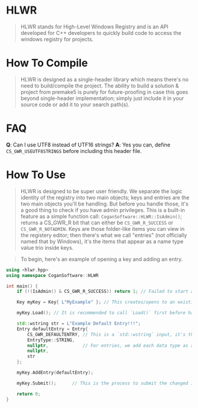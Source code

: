 # HLWR

> HLWR stands for High-Level Windows Registry and is an API developed for C++ developers to quickly build code to access the windows registry for projects.

# How To Compile

> HLWR is designed as a single-header library which means there's no need to build/compile the project. The ability to build a solution & project from premake5 is purely for future-proofing in case this goes beyond single-header implementation; simply just include it in your source code or add it to your search path(s).

# FAQ

**Q**: Can I use UTF8 instead of UTF16 strings?
**A**: Yes you can, define `CS_GWR_USEUTF8STRINGS` before including this header file.

# How To Use

> HLWR is designed to be super user friendly. We separate the logic identity of the registry into two main objects; keys and entries are the two main objects you'll be handling. But before you handle those, it's a good thing to check if you have admin privileges. This is a built-in feature as a simple function call: `CoganSoftware::HLWR::IsAdmin()`; returns a CS_GWR_R bit that can either be `CS_GWR_R_SUCCESS` or `CS_GWR_R_NOTADMIN`. Keys are those folder-like items you can view in the registery editor; then there's what we call "entries" (not officially named that by Windows), it's the items that appear as a name type value trio inside keys.

> To begin, here's an example of opening a key and adding an entry.

```cpp
using <hlwr.hpp>
using namespace CoganSoftware::HLWR

int main() {
	if (!(IsAdmin() & CS_GWR_R_SUCCESS)) return 1; // Failed to start as admin.

	Key myKey = Key{ L"MyExample" }; // This creates/opens to an existing key. The validation can be checked by calling `GetCreationResult()`.

	myKey.Load(); // It is recommended to call `Load()` first before handling the key; this loads all child keys and entries. If you want the child keys to also be fully loaded and so on and so forth, you can call `DeepLoad()`.

	std::wstring str = L"Example Default Entry!!!";
	Entry defaultEntry = Entry{
		CS_GWR_DEFAULTENTRY, // This is a `std::wstring` input, it's the name of the entry; here we provide the default entry name string which exposed is simply just L"". We write this as a macro for future proofing constants or if we support additional platforms that have a similar registry-like system.
		EntryType::STRING,
		nullptr,             // For entries, we add each data type as a ptr that can be nullptr if not the desired EntryType; this is present in `SetType()` and `GetData()`
		nullptr,
		str
	};

	myKey.AddEntry(defaultEntry);

	myKey.Submit();      // This is the process to submit the changed information, this will optimally determine if it needs to delete all entries if entry count has changed at any point or just change the current ones. If you want to also submit all child key information (do not do unless you know you've loaded all of them), call `DeepSubmit()`.

	return 0;
}
```